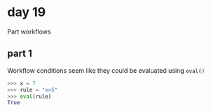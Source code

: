 # day 19

Part workflows

## part 1

Workflow conditions seem like they could be evaluated using `eval()`

```python
>>> x = 7
>>> rule = "x>5"
>>> eval(rule)
True
```
